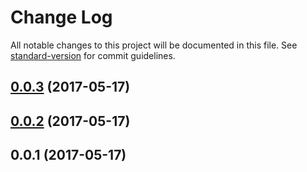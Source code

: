 # Change Log

All notable changes to this project will be documented in this file. See [standard-version](https://github.com/conventional-changelog/standard-version) for commit guidelines.

<a name="0.0.3"></a>
## [0.0.3](https://github.com/geometryzen/davinci-matrix/compare/v0.0.2...v0.0.3) (2017-05-17)



<a name="0.0.2"></a>
## [0.0.2](https://github.com/geometryzen/davinci-matrix/compare/v0.0.1...v0.0.2) (2017-05-17)



<a name="0.0.1"></a>
## 0.0.1 (2017-05-17)

